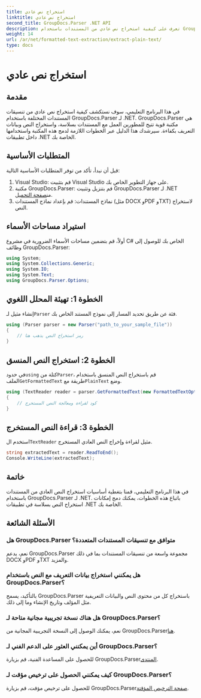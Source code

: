 ```yaml
---
title: استخراج نص عادي
linktitle: استخراج نص عادي
second_title: GroupDocs.Parser .NET API
description: تعرف على كيفية استخراج نص عادي من المستندات باستخدام GroupDocs.Parser لـ .NET. خطوات سهلة لدمج استخراج النص في تطبيقاتك.
weight: 14
url: /ar/net/formatted-text-extraction/extract-plain-text/
type: docs
---
```

# استخراج نص عادي

## مقدمة
في هذا البرنامج التعليمي، سوف نستكشف كيفية استخراج نص عادي من تنسيقات المستندات المختلفة باستخدام GroupDocs.Parser لـ .NET. GroupDocs.Parser هي مكتبة قوية تتيح للمطورين العمل مع المستندات بسلاسة، واستخراج النص وبيانات التعريف بكفاءة. سيرشدك هذا الدليل عبر الخطوات اللازمة لدمج هذه المكتبة واستخدامها داخل تطبيقات .NET الخاصة بك.
## المتطلبات الأساسية
قبل أن نبدأ، تأكد من توفر المتطلبات الأساسية التالية:
1. Visual Studio: قم بتثبيت Visual Studio على جهاز التطوير الخاص بك.
2.  مكتبة GroupDocs.Parser: قم بتنزيل وتثبيت GroupDocs.Parser لـ .NET من[صفحة التحميل](https://releases.groupdocs.com/parser/net/).
3. نماذج المستندات: قم بإعداد نماذج المستندات (مثل DOCX وPDF وTXT) لاستخراج النص.

## استيراد مساحات الأسماء
أولاً، قم بتضمين مساحات الأسماء الضرورية في مشروع C# الخاص بك للوصول إلى وظائف GroupDocs.Parser:
```csharp
using System;
using System.Collections.Generic;
using System.IO;
using System.Text;
using GroupDocs.Parser.Options;
```
## الخطوة 1: تهيئة المحلل اللغوي
 إنشاء مثيل لـ`Parser` فئة عن طريق تحديد المسار إلى نموذج المستند الخاص بك.
```csharp
using (Parser parser = new Parser("path_to_your_sample_file"))
{
    // رمز استخراج النص يذهب هنا
}
```
## الخطوة 2: استخراج النص المنسق
 في حدود`using` كتلة من`Parser`، قم باستخراج النص المنسق باستخدام الملف`GetFormattedText` طريقة مع`PlainText` وضع.
```csharp
using (TextReader reader = parser.GetFormattedText(new FormattedTextOptions(FormattedTextMode.PlainText)))
{
    // كود لقراءة ومعالجة النص المستخرج
}
```
## الخطوة 3: قراءة النص المستخرج
 استخدم ال`TextReader` مثيل لقراءة وإخراج النص العادي المستخرج.
```csharp
string extractedText = reader.ReadToEnd();
Console.WriteLine(extractedText);
```

## خاتمة
في هذا البرنامج التعليمي، قمنا بتغطية أساسيات استخراج النص العادي من المستندات باستخدام GroupDocs.Parser لـ .NET. باتباع هذه الخطوات، يمكنك دمج إمكانات استخراج النص بسلاسة في تطبيقات .NET الخاصة بك.

## الأسئلة الشائعة
### هل GroupDocs.Parser متوافق مع تنسيقات المستندات المتعددة؟
نعم، يدعم GroupDocs.Parser مجموعة واسعة من تنسيقات المستندات بما في ذلك DOCX وPDF وTXT والمزيد.
### هل يمكنني استخراج بيانات التعريف مع النص باستخدام GroupDocs.Parser؟
بالتأكيد، يسمح GroupDocs.Parser باستخراج كل من محتوى النص والبيانات التعريفية مثل المؤلف وتاريخ الإنشاء وما إلى ذلك.
### هل هناك نسخة تجريبية مجانية متاحة لـ GroupDocs.Parser؟
 نعم، يمكنك الوصول إلى النسخة التجريبية المجانية من GroupDocs.Parser[هنا](https://releases.groupdocs.com/).
### أين يمكنني العثور على الدعم الفني لـ GroupDocs.Parser؟
 للحصول على المساعدة الفنية، قم بزيارة GroupDocs.Parser[المنتدى](https://forum.groupdocs.com/c/parser/17).
### كيف يمكنني الحصول على ترخيص مؤقت لـ GroupDocs.Parser؟
 للحصول على ترخيص مؤقت، قم بزيارة GroupDocs.Parser[صفحة الترخيص المؤقتة](https://purchase.groupdocs.com/temporary-license/).